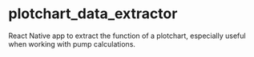 # plotchart_data_extractor
React Native app to extract the function of a plotchart, especially useful when working with pump calculations.

